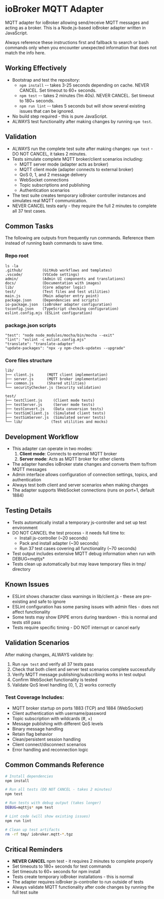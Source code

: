 # ioBroker MQTT Adapter

MQTT adapter for ioBroker allowing send/receive MQTT messages and acting as a broker. This is a Node.js-based ioBroker adapter written in JavaScript.

Always reference these instructions first and fallback to search or bash commands only when you encounter unexpected information that does not match the info here.

## Working Effectively

- Bootstrap and test the repository:
  - `npm install` -- takes 3-25 seconds depending on cache. NEVER CANCEL. Set timeout to 60+ seconds.
  - `npm test` -- takes 2 minutes (1m 40s). NEVER CANCEL. Set timeout to 180+ seconds.
  - `npm run lint` -- takes 5 seconds but will show several existing issues that can be ignored.
- No build step required - this is pure JavaScript.
- ALWAYS test functionality after making changes by running `npm test`.

## Validation

- ALWAYS run the complete test suite after making changes: `npm test` - DO NOT CANCEL, it takes 2 minutes.
- Tests simulate complete MQTT broker/client scenarios including:
  - MQTT server mode (adapter acts as broker)
  - MQTT client mode (adapter connects to external broker)
  - QoS 0, 1, and 2 message delivery
  - WebSocket connections
  - Topic subscriptions and publishing
  - Authentication scenarios
- The test suite creates temporary ioBroker controller instances and simulates real MQTT communication.
- NEVER CANCEL tests early - they require the full 2 minutes to complete all 37 test cases.

## Common Tasks

The following are outputs from frequently run commands. Reference them instead of running bash commands to save time.

### Repo root
```
ls -la
.github/         (GitHub workflows and templates)
.vscode/         (VSCode settings) 
admin/           (Admin UI components and translations)
docs/            (Documentation with images)
lib/             (Core adapter logic)
test/            (Test files and test utilities)
main.js          (Main adapter entry point)
package.json     (Dependencies and scripts)
io-package.json  (ioBroker adapter configuration)
tsconfig.json    (TypeScript checking configuration)
eslint.config.mjs (ESLint configuration)
```

### package.json scripts
```
"test": "node node_modules/mocha/bin/mocha --exit"
"lint": "eslint -c eslint.config.mjs"
"translate": "translate-adapter"
"update-packages": "npx -y npm-check-updates --upgrade"
```

### Core files structure
```
lib/
├── client.js      (MQTT client implementation)
├── server.js      (MQTT broker implementation) 
├── common.js      (Shared utilities)
└── securityChecker.js (Security validation)

test/
├── testClient.js     (Client mode tests)
├── testServer.js     (Server mode tests)
├── testConvert.js    (Data conversion tests)
├── testSimClient.js  (Simulated client tests)
├── testSimServer.js  (Simulated server tests)
└── lib/             (Test utilities and mocks)
```

## Development Workflow

- This adapter can operate in two modes:
  1. **Client mode**: Connects to external MQTT broker
  2. **Server mode**: Acts as MQTT broker for other clients
- The adapter handles ioBroker state changes and converts them to/from MQTT messages
- Admin interface allows configuration of connection settings, topics, and authentication
- Always test both client and server scenarios when making changes
- The adapter supports WebSocket connections (runs on port+1, default 1884)

## Testing Details

- Tests automatically install a temporary js-controller and set up test environment
- DO NOT CANCEL the test process - it needs full time to:
  - Install js-controller (~20 seconds)
  - Pack and install adapter (~30 seconds) 
  - Run 37 test cases covering all functionality (~70 seconds)
- Test output includes extensive MQTT debug information when run with DEBUG=mqttjs*
- Tests clean up automatically but may leave temporary files in tmp/ directory

## Known Issues

- ESLint shows character class warnings in lib/client.js - these are pre-existing and safe to ignore
- ESLint configuration has some parsing issues with admin files - does not affect functionality
- Some tests may show EPIPE errors during teardown - this is normal and tests still pass
- Tests require specific timing - DO NOT interrupt or cancel early

## Validation Scenarios

After making changes, ALWAYS validate by:
1. Run `npm test` and verify all 37 tests pass
2. Check that both client and server test scenarios complete successfully
3. Verify MQTT message publishing/subscribing works in test output
4. Confirm WebSocket functionality is tested
5. Validate QoS level handling (0, 1, 2) works correctly

### Test Coverage Includes:
- MQTT broker startup on ports 1883 (TCP) and 1884 (WebSocket)
- Client authentication with username/password
- Topic subscription with wildcards (#, +)
- Message publishing with different QoS levels
- Binary message handling
- Retain flag behavior
- Clean/persistent session handling
- Client connect/disconnect scenarios
- Error handling and reconnection logic

## Common Commands Reference

```bash
# Install dependencies
npm install

# Run all tests (DO NOT CANCEL - takes 2 minutes)  
npm test

# Run tests with debug output (takes longer)
DEBUG=mqttjs* npm test

# Lint code (will show existing issues)
npm run lint

# Clean up test artifacts
rm -rf tmp/ iobroker.mqtt-*.tgz
```

## Critical Reminders

- **NEVER CANCEL** npm test - it requires 2 minutes to complete properly
- Set timeouts to 180+ seconds for test commands
- Set timeouts to 60+ seconds for npm install  
- Tests create temporary ioBroker installations - this is normal
- The adapter requires ioBroker js-controller to run outside of tests
- Always validate MQTT functionality after code changes by running the full test suite